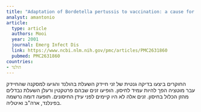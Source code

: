```yaml
---
title: "Adaptation of Bordetella pertussis to vaccination: a cause for its reemergence?"
analyst: amantonio
article:
  type: article
  authors: Mooi
  year: 2001
  journal: Emerg Infect Dis
  link: https://www.ncbi.nlm.nih.gov/pmc/articles/PMC2631860
  pubmed: PMC2631860
countries:
- הולנד
---
```


החוקרים ביצעו בדיקה גנטית של זני חיידק השעלת בהולנד והגיעו למסקנה שהחיידק עבר מוטציה הפך להיות עמיד לחיסון. הופיעו זנים שבהם פרטקטין ורעלן השעלת נבדלים מהזן הכלול בחיסון. זנים אלה לא היו קיימים לפני עידן החיסונים.
תופעה דומה נרשמה בפינלנד, ארה"ב ואיטליה.

